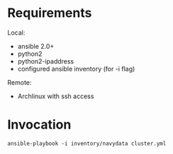Requirements
============

Local:
- ansible 2.0+
- python2
- python2-ipaddress
- configured ansible inventory (for -i flag)

Remote:
- Archlinux with ssh access

Invocation
==========
    ansible-playbook -i inventory/navydata cluster.yml

